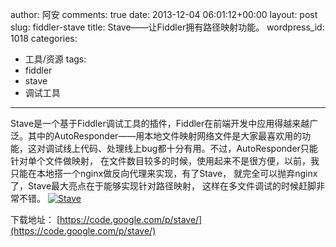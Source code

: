 author: 阿安
comments: true
date: 2013-12-04 06:01:12+00:00
layout: post
slug: fiddler-stave
title: Stave——让Fiddler拥有路径映射功能。
wordpress_id: 1018
categories:
- 工具/资源
tags:
- fiddler
- stave
- 调试工具
---

Stave是一个基于Fiddler调试工具的插件，Fiddler在前端开发中应用得越来越广泛。其中的AutoResponder——用本地文件映射网络文件是大家最喜欢用的功能，这对调试线上代码、处理线上bug都十分有用。不过，AutoResponder只能针对单个文件做映射， 在文件数目较多的时候，使用起来不是很方便，以前，我只能在本地搭一个nginx做反向代理来实现，有了Stave， 就完全可以抛弃nginx了，Stave最大亮点在于能够实现针对路径映射， 这样在多文件调试的时候赶脚非常不错。
 [![Stave](/wp-content/uploads/2013/12/Stave.jpg)](/wp-content/uploads/2013/12/Stave.jpg)





下载地址： [https://code.google.com/p/stave/](https://code.google.com/p/stave/)



